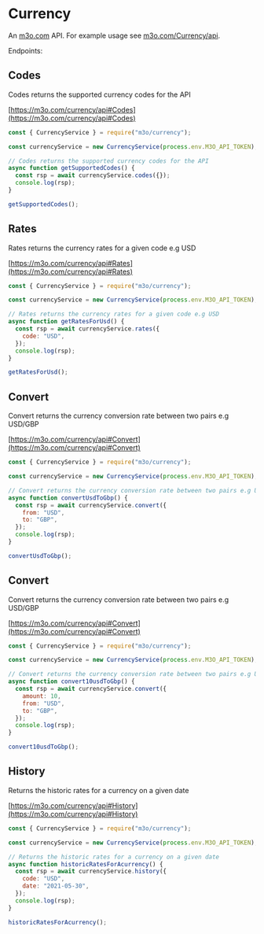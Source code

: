 # Currency

An [m3o.com](https://m3o.com) API. For example usage see [m3o.com/Currency/api](https://m3o.com/Currency/api).

Endpoints:

## Codes

Codes returns the supported currency codes for the API

[https://m3o.com/currency/api#Codes](https://m3o.com/currency/api#Codes)

```js
const { CurrencyService } = require("m3o/currency");

const currencyService = new CurrencyService(process.env.M3O_API_TOKEN);

// Codes returns the supported currency codes for the API
async function getSupportedCodes() {
  const rsp = await currencyService.codes({});
  console.log(rsp);
}

getSupportedCodes();
```

## Rates

Rates returns the currency rates for a given code e.g USD

[https://m3o.com/currency/api#Rates](https://m3o.com/currency/api#Rates)

```js
const { CurrencyService } = require("m3o/currency");

const currencyService = new CurrencyService(process.env.M3O_API_TOKEN);

// Rates returns the currency rates for a given code e.g USD
async function getRatesForUsd() {
  const rsp = await currencyService.rates({
    code: "USD",
  });
  console.log(rsp);
}

getRatesForUsd();
```

## Convert

Convert returns the currency conversion rate between two pairs e.g USD/GBP

[https://m3o.com/currency/api#Convert](https://m3o.com/currency/api#Convert)

```js
const { CurrencyService } = require("m3o/currency");

const currencyService = new CurrencyService(process.env.M3O_API_TOKEN);

// Convert returns the currency conversion rate between two pairs e.g USD/GBP
async function convertUsdToGbp() {
  const rsp = await currencyService.convert({
    from: "USD",
    to: "GBP",
  });
  console.log(rsp);
}

convertUsdToGbp();
```

## Convert

Convert returns the currency conversion rate between two pairs e.g USD/GBP

[https://m3o.com/currency/api#Convert](https://m3o.com/currency/api#Convert)

```js
const { CurrencyService } = require("m3o/currency");

const currencyService = new CurrencyService(process.env.M3O_API_TOKEN);

// Convert returns the currency conversion rate between two pairs e.g USD/GBP
async function convert10usdToGbp() {
  const rsp = await currencyService.convert({
    amount: 10,
    from: "USD",
    to: "GBP",
  });
  console.log(rsp);
}

convert10usdToGbp();
```

## History

Returns the historic rates for a currency on a given date

[https://m3o.com/currency/api#History](https://m3o.com/currency/api#History)

```js
const { CurrencyService } = require("m3o/currency");

const currencyService = new CurrencyService(process.env.M3O_API_TOKEN);

// Returns the historic rates for a currency on a given date
async function historicRatesForAcurrency() {
  const rsp = await currencyService.history({
    code: "USD",
    date: "2021-05-30",
  });
  console.log(rsp);
}

historicRatesForAcurrency();
```
